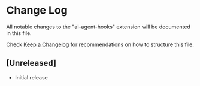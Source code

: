# Change Log

All notable changes to the "ai-agent-hooks" extension will be documented in this file.

Check [Keep a Changelog](http://keepachangelog.com/) for recommendations on how to structure this file.

## [Unreleased]

- Initial release